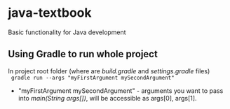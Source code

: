 # java-textbook
Basic functionality for Java development

## Using Gradle to run whole project
In project root folder (where are _build.gradle_ and _settings.gradle_ files)  
``` gradle run --args "myFirstArgument mySecondArgument"```
* "myFirstArgument mySecondArgument" - arguments you want to pass into _main(String args[])_, will be accessible as 
args[0], args[1].